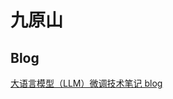 # 九原山

## Blog

[大语言模型（LLM）微调技术笔记 blog](https://github.com/ninehills/ninehills.github.io/issues/92)


